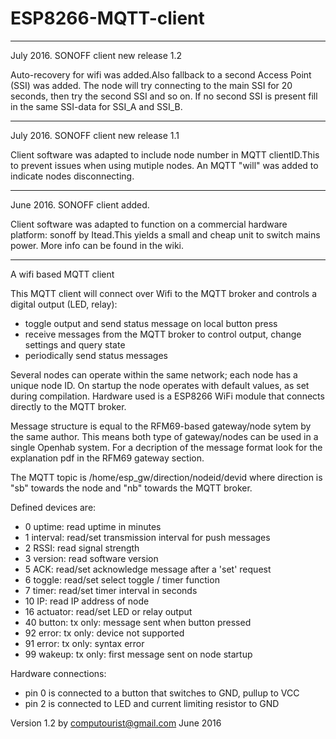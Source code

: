 # ESP8266-MQTT-client

-------------------------------------------------------------------------------------------------
July 2016. SONOFF client new release 1.2 

Auto-recovery for wifi was added.Also fallback to a second Access Point (SSI) was added.
The node will try connecting to the main SSI for 20 seconds, then try the second SSI and so on.
If no second SSI is present fill in the same SSI-data for SSI_A and SSI_B.

-------------------------------------------------------------------------------------------------
July 2016. SONOFF client new release 1.1 

Client software was adapted to include node number in MQTT clientID.This to prevent issues when using mutiple nodes.
An MQTT "will" was added to indicate nodes disconnecting.

-------------------------------------------------------------------------------------------------
June 2016. SONOFF client added.

Client software was adapted to function on a commercial hardware platform: sonoff by Itead.This yields a small and cheap unit to switch mains power. More info can be found in the wiki.

-------------------------------------------------------------------------------------------------

A wifi based MQTT client

This MQTT client will connect over Wifi to the MQTT broker and controls a digital output (LED, relay):
- toggle output and send status message on local button press
- receive messages from the MQTT broker to control output, change settings and query state
- periodically send status messages

Several nodes can operate within the same network; each node has a unique node ID.
On startup the node operates with default values, as set during compilation.
Hardware used is a ESP8266 WiFi module that connects directly to the MQTT broker.

Message structure is equal to the RFM69-based gateway/node sytem by the same author.
This means both type of gateway/nodes can be used in a single Openhab system.
For a decription of the message format look for the explanation pdf in the RFM69 gateway section.

The MQTT topic is /home/esp_gw/direction/nodeid/devid
	where direction is "sb" towards the node and "nb" towards the MQTT broker.

Defined devices are:
- 0	uptime:		read uptime in minutes
- 1	interval:	read/set transmission interval for push messages
- 2	RSSI:		read signal strength
- 3	version:	read software version
- 5	ACK:		read/set acknowledge message after a 'set' request
- 6	toggle:		read/set select toggle / timer function
- 7	timer:		read/set timer interval in seconds
- 10	IP:		read IP address of node
- 16	actuator:	read/set LED or relay output
- 40	button:		tx only: message sent when button pressed
- 92	error:		tx only: device not supported
- 91	error:		tx only: syntax error
- 99	wakeup:		tx only: first message sent on node startup

Hardware connections:

- pin 0 is connected to a button that switches to GND, pullup to VCC
- pin 2 is connected to LED and current limiting resistor to GND

Version 1.2 by computourist@gmail.com June 2016

